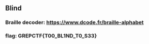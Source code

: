## Blind
### Braille decoder: https://www.dcode.fr/braille-alphabet

### flag: GREPCTF{T00_BL1ND_T0_S33}
